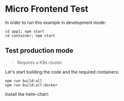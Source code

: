 # Micro Frontend Test

In order to run this example in development mode:

```shell
cd app1; npm start
cd container; npm start
```

## Test production mode

> Requires a K8s cluster

Let's start building the code and the required containers:

```shell
npm run build:all
npm run build:all:docker
```

Install the helm-chart:
